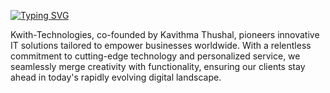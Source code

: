 [![Typing SVG](https://readme-typing-svg.herokuapp.com?font=Fira+Code&size=25&pause=1000&center=true&random=false&width=1000&lines=Kwith+Technologies)](https://git.io/typing-svg)

Kwith-Technologies, co-founded by Kavithma Thushal, pioneers innovative IT solutions tailored to empower businesses
worldwide. With a relentless commitment to cutting-edge technology and personalized service, we seamlessly merge
creativity with functionality, ensuring our clients stay ahead in today's rapidly evolving digital landscape.